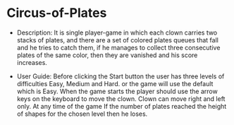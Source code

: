 # Circus-of-Plates

* Description:
It is single player-game in which each clown carries two stacks of plates, and there are a set of colored plates
queues that fall and he tries to catch them, if he manages to collect three consecutive plates of the same
color, then they are vanished and his score increases.

* User Guide:
 Before clicking the Start button the user has three levels of difficulties Easy, Medium and Hard. or the game will use the default which is Easy.
 When the game starts the player should use the arrow keys on the keyboard to move the clown. Clown can move right and left only.
 At any time of the game If the number of plates reached the height of shapes for the chosen level then he loses.
